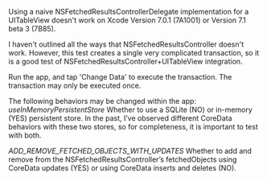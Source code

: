 Using a naive NSFetchedResultsControllerDelegate implementation for a 
UITableView doesn't work on Xcode Version 7.0.1 (7A1001) or
Version 7.1 beta 3 (7B85).

I haven't outlined all the ways that NSFetchedResultsController doesn't
work. However, this test creates a single very complicated transaction,
so it is a good test of NSFetchedResultsController+UITableView 
integration.

Run the app, and tap 'Change Data' to execute the transaction. The 
transaction may only be executed once.

The following behaviors may be changed within the app:
*useInMemoryPersistentStore*
Whether to use a SQLite (NO) or in-memory (YES) persistent store. In the past, I’ve observed different CoreData behaviors with these two stores, so for completeness, it is important to test with both.

*ADD_REMOVE_FETCHED_OBJECTS_WITH_UPDATES*
Whether to add and remove from the NSFetchedResultsController’s fetchedObjects using CoreData updates (YES) or using CoreData inserts and deletes (NO). 
